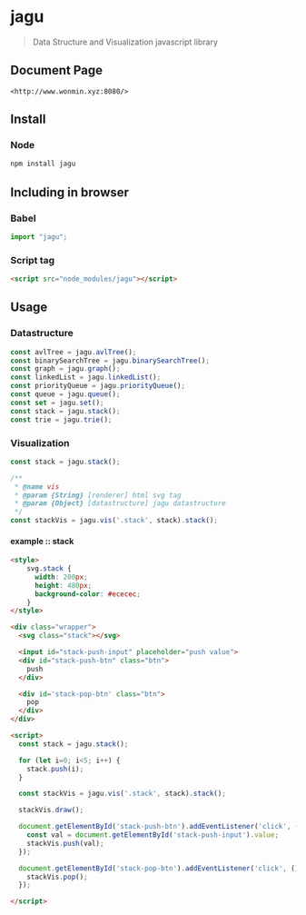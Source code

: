 # jagu

> Data Structure and Visualization javascript library

## Document Page
```
<http://www.wonmin.xyz:8080/>
```

## Install

### Node
```sh
npm install jagu
```

## Including in browser

### Babel
```js
import "jagu";
```

### Script tag
```html
<script src="node_modules/jagu"></script>
```

## Usage

### Datastructure
```js
const avlTree = jagu.avlTree();
const binarySearchTree = jagu.binarySearchTree();
const graph = jagu.graph();
const linkedList = jagu.linkedList();
const priorityQueue = jagu.priorityQueue();
const queue = jagu.queue();
const set = jagu.set();
const stack = jagu.stack();
const trie = jagu.trie();
```

### Visualization
```js
const stack = jagu.stack();

/**
 * @name vis
 * @param {String} [renderer] html svg tag
 * @param {Object} [datastructure] jagu datastructure
 */
const stackVis = jagu.vis('.stack', stack).stack();  
```

#### example :: stack

```html
<style>
    svg.stack {
      width: 200px;
      height: 480px;
      background-color: #ececec;
    }
</style>

<div class="wrapper">
  <svg class="stack"></svg>

  <input id="stack-push-input" placeholder="push value">
  <div id="stack-push-btn" class="btn">
    push
  </div>

  <div id='stack-pop-btn' class="btn">
    pop
  </div>
</div>

<script>
  const stack = jagu.stack();

  for (let i=0; i<5; i++) {
    stack.push(i);
  }

  const stackVis = jagu.vis('.stack', stack).stack();

  stackVis.draw();

  document.getElementById('stack-push-btn').addEventListener('click', ()=>{
    const val = document.getElementById('stack-push-input').value;
    stackVis.push(val);
  });

  document.getElementById('stack-pop-btn').addEventListener('click', ()=>{
    stackVis.pop();
  });

</script>    
```
